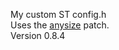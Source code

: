 My custom ST config.h  
Uses the [anysize](https://st.suckless.org/patches/anysize/) patch.  
Version 0.8.4
